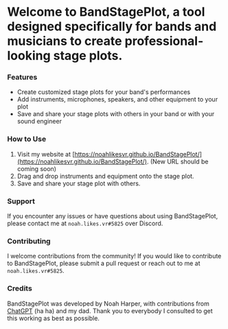 # Welcome to BandStagePlot, a tool designed specifically for bands and musicians to create professional-looking stage plots.

### Features

* Create customized stage plots for your band's performances
* Add instruments, microphones, speakers, and other equipment to your plot
* Save and share your stage plots with others in your band or with your sound engineer
### How to Use

1. Visit my website at [https://noahlikesvr.github.io/BandStagePlot/](https://noahlikesvr.github.io/BandStagePlot/). (New URL should be coming soon)
2. Drag and drop instruments and equipment onto the stage plot.
3. Save and share your stage plot with others.
### Support

If you encounter any issues or have questions about using BandStagePlot, please contact me at `noah.likes.vr#5825` over Discord.
### Contributing

I welcome contributions from the community! If you would like to contribute to BandStagePlot, please submit a pull request or reach out to me at `noah.likes.vr#5825`.
### Credits

BandStagePlot was developed by Noah Harper, with contributions from [ChatGPT](https://chat.openai.com/chat) (ha ha) and my dad. Thank you to everybody I consulted to get this working as best as possible.